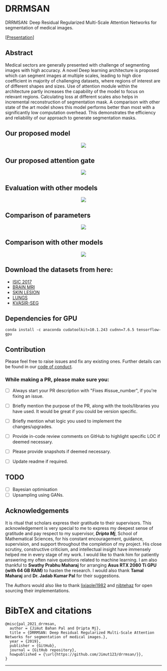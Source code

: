 # DRRMSAN

DRRMSAN: Deep Residual Regularized Multi-Scale Attention Networks for segmentation of medical images.

[[Presentation](https://www.youtube.com/watch?v=My7L-ggFbKI)]

## Abstract

Medical sectors are generally presented with challenge of segmenting images with high accuracy. A novel Deep learning architecture is proposed which can segment images at multiple scales, leading to high dice coefficient in majority of challenging datasets, where regions of interest are of different shapes and sizes. Use of attention module within the architecture partly increases the capability of the model to focus on relevant regions. Calculating loss at different scales also helps in incremental reconstruction of segmentation mask. A comparison with other state of the art model shows this model performs better than most with a significantly low computation overhead. This demonstrates the efficiency and reliability of our approach to generate segmentation masks.


## Our proposed model
<center><img src="assets/DRRMSAN_Model.png"></center>

## Our proposed attention gate
<center><img src="assets/Attention_Gate_1.jpg"></center>

## Evaluation with other models
<center><img src="assets/eval.png"></center>

## Comparison of parameters
<center><img src="assets/params.png"></center>

## Comparison with other models
<center><img src="assets/comparisons.png"></center>

## Download the datasets from here:

* [ISIC 2017](https://drive.google.com/u/3/uc?id=1-PAttyqJLImKMdz0gTLM3soiWWvi8PAD)
* [BRAIN MRI](https://drive.google.com/u/3/uc?id=1-YLWaVt4d1MA51Ljid4mznaDg5e1xafc)
* [SKIN LESION](https://drive.google.com/u/0/uc?id=1-OdmzC3JvmUsZUMrNAKPnu8ZM7EeSK04)
* [LUNGS](https://drive.google.com/u/3/uc?id=1wkephfRzoFhrcRbz_7a97_muu8ecSJ9d)
* [KVASIR-SEG](https://drive.google.com/u/3/uc?id=1VzOUEvIyhmOGQUBGzfI7M8GMW2NjIFeH)

## Dependencies for GPU
```
conda install -c anaconda cudatoolkit=10.1.243 cudnn=7.6.5 tensorflow-gpu
```


## Contribution


Please feel free to raise issues and fix any existing ones. Further details can be found in our [code of conduct](https://github.com/Jimut123/drrmsan/blob/master/CODE_OF_CONDUCT.md).

### While making a PR, please make sure you:
- [ ] Always start your PR description with "Fixes #issue_number", if you're fixing an issue.
- [ ] Briefly mention the purpose of the PR, along with the tools/libraries you have used. It would be great if you could be version specific.
- [ ] Briefly mention what logic you used to implement the changes/upgrades.
- [ ] Provide in-code review comments on GitHub to highlight specific LOC if deemed necessary.
- [ ] Please provide snapshots if deemed necessary.
- [ ] Update readme if required.


## TODO

- [ ] Bayesian optimisation 
- [ ] Upsampling using GANs.

## Acknowledgements

It is ritual that scholars express their gratitude to their supervisors.  This acknowledgement is very special to me to express my deepest sense of gratitude and pay respect to my supervisor, ***Dripta Mj***, School of Mathematical Sciences, for his constant encouragement, guidance, supervision, and support throughout the completion of my project. His close scrutiny, constructive criticism, and intellectual insight have immensely helped me in every stage of my work. I would like to thank him for patiently answering my often naive questions related to machine learning. I am also thankful to **Swathy Prabhu Maharaj** for arranging **Asus RTX 2080 Ti GPU (with 64 GB RAM)** to hasten the research. I would also thank **Tamal Maharaj** and **Dr. Jadab Kumar Pal** for their suggestions.

The Authors would also like to thank [lixiaolei1982](https://github.com/lixiaolei1982/Keras-Implementation-of-U-Net-R2U-Net-Attention-U-Net-Attention-R2U-Net.-) and [nibtehaz](https://github.com/nibtehaz/MultiResUNet) for open sourcing their implementations. 


# BibTeX and citations

```
@misc{pal_2021_drrmsan,
  author = {Jimut Bahan Pal and Dripta Mj},
  title = {DRRMSAN: Deep Residual Regularized Multi-Scale Attention Networks for segmentation of medical images.},
  year = {2019},
  publisher = {GitHub},
  journal = {GitHub repository},
  howpublished = {\url{https://github.com/Jimut123/drrmsan/}},
}
```
***
